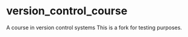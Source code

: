 version_control_course
======================

A course in version control systems
This is a fork for testing purposes.
